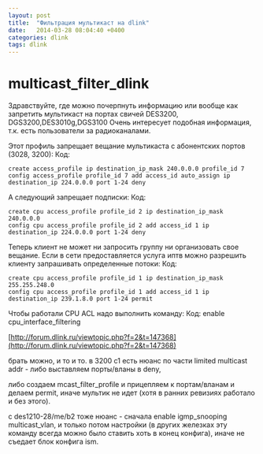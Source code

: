 ```yaml
---
layout: post
title:  "Фильтрация мультикаст на dlink"
date:   2014-03-28 08:04:40 +0400
categories: dlink
tags: dlink
---
```


# multicast_filter_dlink
Здравствуйте, где можно почерпнуть информацию или вообще как запретить мультикаст на портах свичей
DES3200, DGS3200,DES3010g,DGS3100
Очень интересует подобная информация, т.к. есть пользователи за радиоканалами.

Этот профиль запрещает вещание мультикаста с абонентских портов (3028, 3200):
Код:
```
create access_profile ip destination_ip_mask 240.0.0.0 profile_id 7
config access_profile profile_id 7 add access_id auto_assign ip destination_ip 224.0.0.0 port 1-24 deny
```

А следующий запрещает подписки:
Код:
```
create cpu access_profile profile_id 2 ip destination_ip_mask 240.0.0.0
config cpu access_profile profile_id 2 add access_id 1 ip destination_ip 224.0.0.0 port 1-24 deny
```

Теперь клиент не может ни запросить группу ни организовать свое вещание. Если в сети предоставляется услуга иптв можно разрешить клиенту запрашивать определенные потоки:
Код:
```
create cpu access_profile profile_id 1 ip destination_ip_mask 255.255.248.0
config cpu access_profile profile_id 1 add access_id 1 ip destination_ip 239.1.8.0 port 1-24 permit
```

Чтобы работали CPU ACL надо выполнить команду:
Код:
enable cpu_interface_filtering

[http://forum.dlink.ru/viewtopic.php?f=2&t=147368](http://forum.dlink.ru/viewtopic.php?f=2&t=147368)




брать можно, и то и то.
в 3200 c1 есть нюанс по части limited multicast addr - либо выставляем порты/вланы в deny,

 либо создаем mcast_filter_profile и прицепляем к портам/вланам и делаем permit, иначе мультик не идет (хотя в ранних ревизиях работало и без этого).

с des1210-28/me/b2 тоже нюанс - сначала enable igmp_snooping multicast_vlan, и только потом настройки (в других железках эту команду всегда можно было ставить хоть в конец конфига), иначе не съедает блок конфига ism. 
